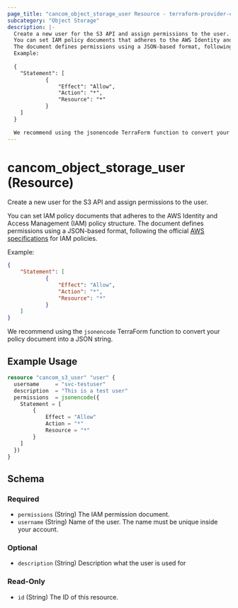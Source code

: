 ```yaml
---
page_title: "cancom_object_storage_user Resource - terraform-provider-cancom"
subcategory: "Object Storage"
description: |-
  Create a new user for the S3 API and assign permissions to the user.
  You can set IAM policy documents that adheres to the AWS Identity and Access Management (IAM) policy structure.
  The document defines permissions using a JSON-based format, following the official AWS specifications https://docs.aws.amazon.com/IAM/latest/UserGuide/access_policies.html for IAM policies.
  Example:
  
  {
  	"Statement": [
  			{
  				"Effect": "Allow",
  				"Action": "*",
  				"Resource": "*"
  			}
  	]
  }
  
  We recommend using the jsonencode TerraForm function to convert your policy document into a JSON string.
---
```


# cancom_object_storage_user (Resource)

Create a new user for the S3 API and assign permissions to the user.

You can set IAM policy documents that adheres to the AWS Identity and Access Management (IAM) policy structure. 
The document defines permissions using a JSON-based format, following the official [AWS specifications](https://docs.aws.amazon.com/IAM/latest/UserGuide/access_policies.html) for IAM policies. 

Example: 

```json
{
	"Statement": [
			{
				"Effect": "Allow",
				"Action": "*",
				"Resource": "*"
			}
	]
}
```

We recommend using the `jsonencode` TerraForm function to convert your policy document into a JSON string.

## Example Usage

```terraform
resource "cancom_s3_user" "user" {
  username     = "svc-testuser"
  description  = "This is a test user"
  permissions  = jsonencode({
    Statement = [
        {
            Effect = "Allow"
            Action = "*"
            Resource = "*"
        }
    ]
  })
}
```

<!-- schema generated by tfplugindocs -->
## Schema

### Required

- `permissions` (String) The IAM permission document.
- `username` (String) Name of the user. The name must be unique inside your account.

### Optional

- `description` (String) Description what the user is used for

### Read-Only

- `id` (String) The ID of this resource.
